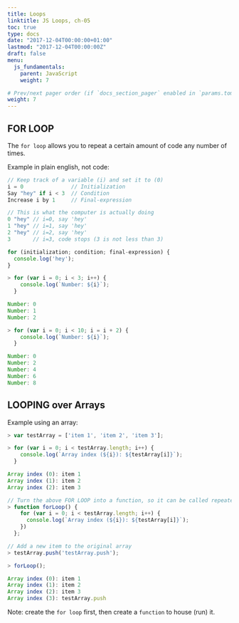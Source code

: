 ```yaml
---
title: Loops
linktitle: JS Loops, ch-05
toc: true
type: docs
date: "2017-12-04T00:00:00+01:00"
lastmod: "2017-12-04T00:00:00Z"
draft: false
menu:
  js_fundamentals:
    parent: JavaScript
    weight: 7

# Prev/next pager order (if `docs_section_pager` enabled in `params.toml`)
weight: 7
---
```


## FOR LOOP
The `for loop` allows you to repeat a certain amount of code any number of times.  

Example in plain english, not code:  
```javascript
// Keep track of a variable (i) and set it to (0)
i = 0               // Initialization
Say "hey" if i < 3  // Condition
Increase i by 1     // Final-expression

// This is what the computer is actually doing
0 "hey" // i=0, say 'hey'
1 "hey" // i=1, say 'hey'
2 "hey" // i=2, say 'hey'
3       // i=3, code stops (3 is not less than 3)

for (initialization; condition; final-expression) {
  console.log('hey');
}
```

```javascript
> for (var i = 0; i < 3; i++) {
    console.log(`Number: ${i}`);
  }

Number: 0
Number: 1
Number: 2

> for (var i = 0; i < 10; i = i + 2) {
    console.log(`Number: ${i}`);
  }

Number: 0
Number: 2
Number: 4
Number: 6
Number: 8
```

## LOOPING over Arrays
Example using an array:  
```javascript
> var testArray = ['item 1', 'item 2', 'item 3'];

> for (var i = 0; i < testArray.length; i++) {
    console.log(`Array index (${i}): ${testArray[i]}`);
  }

Array index (0): item 1
Array index (1): item 2
Array index (2): item 3

// Turn the above FOR LOOP into a function, so it can be called repeatedly
> function forLoop() {
    for (var i = 0; i < testArray.length; i++) {
      console.log(`Array index (${i}): ${testArray[i]}`);
    })
  };

// Add a new item to the original array
> testArray.push('testArray.push');

> forLoop();

Array index (0): item 1
Array index (1): item 2
Array index (2): item 3
Array index (3): testArray.push
```

Note: create the `for loop` first, then create a `function` to house (run) it.  
